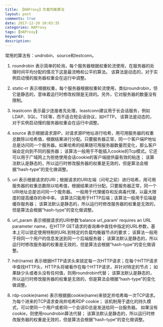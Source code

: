 ```yaml
---
title: 【HAProxy】负载均衡算法
layout: post
comments: true
date: 2017-12-20 10:03:35
categories: HAProxy
tags: [HAProxy]
keywords:
description:
---
```

常用的算法有：undrobin、source和lestconn。

<!-- more -->

1. roundrobin
表示简单的轮询，每个服务器根据权重轮流使用，在服务器的处理时间平均分配的情况下这是最流畅和公平的算法。
该算法是动态的，对于实例启动慢的服务器权重会在运行中调整。

2. static-rr
表示根据权重，每个服务器根据权重轮流使用，类似roundrobin，但它是静态的，意味着运行时修改权限是无效的。另外，它对服务器的数量没有限制。

3. leastconn
表示最少连接者先处理，leastconn建议用于长会话服务，例如LDAP、SQL、TSE等，而不适合短会话协议，如HTTP。
该算法是动态的，对于实例启动慢的服务器权重会在运行中调整。

4. source
表示根据请求源IP，对请求源IP地址进行哈希，用可用服务器的权重总数除以哈希值，根据结果进行分配。只要服务器正常，同一个客户端IP地址总是访问同一个服务器。如果哈希的结果随可用服务器数量而变化，那么客户端会定向到不同的服务器；
该算法一般用于不能插入cookie的Tcp模式。它还可以用于广域网上为拒绝使用会话cookie的客户端提供最有效的粘连；
该算法默认是静态的，所以运行时修改服务器的权重是无效的，但是算法会根据“hash-type”的变化做调整。

5. uri
表示根据请求的URI；根据请求的URI左端（问号之前）进行哈希，用可用服务器的权重总数除以哈希值，根据结果进行分配。只要服务器正常，同一个URI地址总是访问同一个服务器。
一般用于代理缓存和反病毒代理，以最大限度的提高缓存的命中率。
该算法只能用于HTTP后端；该算法一般用于后端是缓存服务器；
该算法默认是静态的，所以运行时修改服务器的权重是无效的，但是算法会根据“hash-type”的变化做调整。

6. url_param
表示根据请求的URl参数'balance url_param' requires an URL parameter name，在HTTP GET请求的查询串中查找<param>中指定的URL参数，基本上可以锁定使用特制的URL到特定的负载均衡器节点的要求；
该算法一般用于将同一个用户的信息发送到同一个后端服务器；
该算法默认是静态的，所以运行时修改服务器的权重是无效的，但是算法会根据“hash-type”的变化做调整。

7. hdr(name)
表示根据HTTP请求头来锁定每一次HTTP请求；在每个HTTP请求中查找HTTP头<name>，HTTP头<name>将被看作在每个HTTP请求，并针对特定的节点；
如果缺少头或者头没有任何值，则用roundrobin代替；
该算法默认是静态的，所以运行时修改服务器的权重是无效的，但是算法会根据“hash-type”的变化做调整。

8. rdp-cookie(name)
表示根据据cookie(name)来锁定并哈希每一次TCP请求。为每个进来的TCP请求查询并哈希RDP cookie<name>；
该机制用于退化的持久模式，可以使同一个用户或者同一个会话ID总是发送给同一台服务器。
如果没有cookie，则使用roundrobin算法代替；
该算法默认是静态的，所以运行时修改服务器的权重是无效的，但是算法会根据“hash-type”的变化做调整。